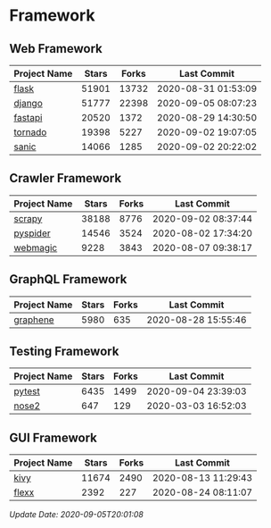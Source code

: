 # Framework

## Web Framework

| Project Name | Stars | Forks | Last Commit |
| ------------ | ----- | ----- | ----------- |
| [flask](https://github.com/pallets/flask) | 51901 | 13732 | 2020-08-31 01:53:09 |
| [django](https://github.com/django/django) | 51777 | 22398 | 2020-09-05 08:07:23 |
| [fastapi](https://github.com/tiangolo/fastapi) | 20520 | 1372 | 2020-08-29 14:30:50 |
| [tornado](https://github.com/tornadoweb/tornado) | 19398 | 5227 | 2020-09-02 19:07:05 |
| [sanic](https://github.com/huge-success/sanic) | 14066 | 1285 | 2020-09-02 20:22:02 |

## Crawler Framework

| Project Name | Stars | Forks | Last Commit |
| ------------ | ----- | ----- | ----------- |
| [scrapy](https://github.com/scrapy/scrapy) | 38188 | 8776 | 2020-09-02 08:37:44 |
| [pyspider](https://github.com/binux/pyspider) | 14546 | 3524 | 2020-08-02 17:34:20 |
| [webmagic](https://github.com/code4craft/webmagic) | 9228 | 3843 | 2020-08-07 09:38:17 |

## GraphQL Framework

| Project Name | Stars | Forks | Last Commit |
| ------------ | ----- | ----- | ----------- |
| [graphene](https://github.com/graphql-python/graphene) | 5980 | 635 | 2020-08-28 15:55:46 |

## Testing Framework

| Project Name | Stars | Forks | Last Commit |
| ------------ | ----- | ----- | ----------- |
| [pytest](https://github.com/pytest-dev/pytest) | 6435 | 1499 | 2020-09-04 23:39:03 |
| [nose2](https://github.com/nose-devs/nose2) | 647 | 129 | 2020-03-03 16:52:03 |

## GUI Framework

| Project Name | Stars | Forks | Last Commit |
| ------------ | ----- | ----- | ----------- |
| [kivy](https://github.com/kivy/kivy) | 11674 | 2490 | 2020-08-13 11:29:43 |
| [flexx](https://github.com/flexxui/flexx) | 2392 | 227 | 2020-08-24 08:11:07 |

*Update Date: 2020-09-05T20:01:08*
